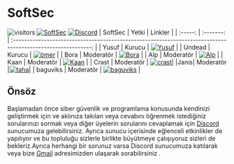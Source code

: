 # SoftSec

![visitors](https://visitor-badge.laobi.icu/badge?page_id=SoftSec.kaynaklar) [![SoftSec](https://img.shields.io/badge/SoftSec-Youtube-red)](https://www.youtube.com/channel/UCXBUnKD0OTb7UEqs4ibso9g?sub_confirmation=1) [![Discord](https://discord.com/api/guilds/835246397137748039/widget.png)](https://discord.gg/BQYJxfQMeR) 
| SoftSec |   Yetki   |                                                   Linkler                                                    |
| :-----: | :-------: | :----------------------------------------------------------------------------------------------------------: |
|  Yusuf  |  Kurucu   | [![Yusuf](https://img.shields.io/badge/SoftSec-Discord-black)](https://discord.com/users/415182981884543004) |
|  Undead   |  Kurucu   | [![ömer](https://img.shields.io/badge/SoftSec-Discord-black)](https://discord.com/users/778185074511970304)  |
|  Bora  | Moderatör |  [![Bora](https://img.shields.io/badge/SoftSec-Discord-blue)](https://discord.com/users/693458797737541682)  |
|  Alp   | Moderatör |  [![Alp](https://img.shields.io/badge/SoftSec-Discord-blue)](https://discord.com/users/657999313364058134)  |
|  Kaan    | Moderatör |  [![Kaan](https://img.shields.io/badge/SoftSec-Discord-blue)](https://discord.com/users/787053861285789707)   |
|  Crast | Moderatör |  [![crast](https://img.shields.io/badge/SoftSec-Discord-blue)](https://discord.com/users/884829320835629076)|
|Janis| Moderatör |[![taha](https://img.shields.io/badge/SoftSec-Discord-blue)](https://discord.com/users/797034673289035808)|
|  baguviks   | Moderatör |  [![baguviks](https://img.shields.io/badge/SoftSec-Discord-blue)](https://discord.com/users/335002798401912833)  |

## Önsöz
Başlamadan önce siber güvenlik ve programlama konusunda kendinizi geliştirmek için ve aklınıza takılan veya cevabını öğrenmek istediğiniz sorularınızı sormak veya diğer üyelerin sorularını cevaplamak için [Discord](https://discord.gg/u4cX3RnPkN) sunucumuza gelebilirsiniz. Ayrıca sunucu içerisinde eğlenceli etkinlikler de yapılıyor ve bu topluluğu sizlerle birlikte büyütmeye çalışıyoruz sizleri de bekleriz.Ayrıca herhangi bir sorunuz varsa Discord sunucumuza katılarak veya bize [Gmail](teamsoftsec@gmail.com) adresimizden ulaşarak sorabilirsiniz .
